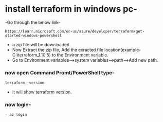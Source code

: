 # install terraform in windows pc-
-Go through the below link-
```powwershell
https://learn.microsoft.com/en-us/azure/developer/terraform/get-started-windows-powershell
```
- a zip file will be downloaded.
- Now Extract the zip file, Add the exracted file location(example-C:\terraform_1.10.5) to the Environment variable.
- Go to Environment variables-->system variables-->path-->Add new path.


### now open Command Promt/PowerShell type-

```powershell
terraform -version
```
- it will show terraform version.


### now login-
```powershell
- az login 
```
